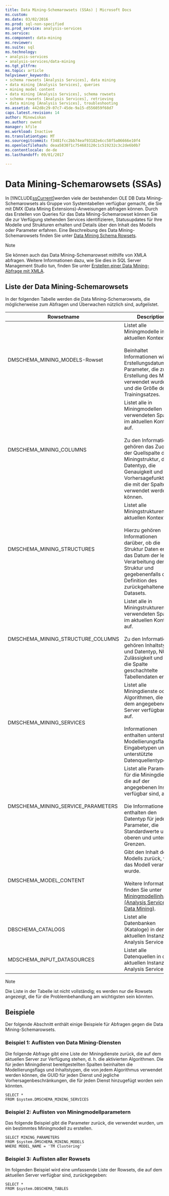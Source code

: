 ```yaml
---
title: Data Mining-Schemarowsets (SSAs) | Microsoft Docs
ms.custom: 
ms.date: 03/02/2016
ms.prod: sql-non-specified
ms.prod_service: analysis-services
ms.service: 
ms.component: data-mining
ms.reviewer: 
ms.suite: sql
ms.technology:
- analysis-services
- analysis-services/data-mining
ms.tgt_pltfrm: 
ms.topic: article
helpviewer_keywords:
- schema rowsets [Analysis Services], data mining
- data mining [Analysis Services], queries
- mining model content
- data mining [Analysis Services], schema rowsets
- schema rowsets [Analysis Services], retrieving
- data mining [Analysis Services], troubleshooting
ms.assetid: 442d8c29-07c7-45de-9a15-d556059f68d7
caps.latest.revision: 14
author: Minewiskan
ms.author: owend
manager: kfile
ms.workload: Inactive
ms.translationtype: MT
ms.sourcegitcommit: f3481fcc2bb74eaf93182e6cc58f5a06666e10f4
ms.openlocfilehash: deaa583071c754683120c1c519232c3c2de6b0b7
ms.contentlocale: de-de
ms.lasthandoff: 09/01/2017

---
```

# <a name="data-mining-schema-rowsets-ssas"></a>Data Mining-Schemarowsets (SSAs)
  In [!INCLUDE[ssCurrent](../../includes/sscurrent-md.md)]werden viele der bestehenden OLE DB Data Mining-Schemarowsets als Gruppe von Systemtabellen verfügbar gemacht, die Sie mit DMX (Data Mining Extensions)-Anweisungen abfragen können. Durch das Erstellen von Queries für das Data Mining-Schemarowset können Sie die zur Verfügung stehenden Services identifizieren, Statusupdates für Ihre Modelle und Strukturen erhalten und Details über den Inhalt des Modells oder Parameter erfahren. Eine Beschreibung des Data Mining-Schemarowsets finden Sie unter [Data Mining Schema Rowsets](../../analysis-services/schema-rowsets/data-mining/data-mining-schema-rowsets.md).  
  
> [!NOTE]  
>  Sie können auch das Data Mining-Schemarowset mithilfe von XMLA abfragen. Weitere Informationen dazu, wie Sie dies in SQL Server Management Studio tun, finden Sie unter [Erstellen einer Data Mining-Abfrage mit XMLA](../../analysis-services/data-mining/create-a-data-mining-query-by-using-xmla.md).  
  
## <a name="list-of-data-mining-schema-rowsets"></a>Liste der Data Mining-Schemarowsets  
 In der folgenden Tabelle werden die Data Mining-Schemarowsets, die möglicherweise zum Abfragen und Überwachen nützlich sind, aufgelistet.  
  
|Rowsetname|Description|  
|-----------------|-----------------|  
|DMSCHEMA_MINING_MODELS-Rowset|Listet alle Miningmodelle im aktuellen Kontext auf.<br /><br /> Beinhaltet Informationen wie das Erstellungsdatum, Parameter, die zur Erstellung des Modells verwendet wurden, und die Größe des Trainingsatzes.|  
|DMSCHEMA_MINING_COLUMNS|Listet alle in Miningmodellen verwendeten Spalten im aktuellen Kontext auf.<br /><br /> Zu den Informationen gehören das Zuordnen der Quellspalte der Miningstruktur, der Datentyp, die Genauigkeit und Vorhersagefunktionen, die mit der Spalte verwendet werden können.|  
|DMSCHEMA_MINING_STRUCTURES|Listet alle Miningstrukturen im aktuellen Kontext auf.<br /><br /> Hierzu gehören Informationen darüber, ob die Struktur Daten enthält, das Datum der letzten Verarbeitung der Struktur und gegebenenfalls die Definition des zurückgehaltenen Datasets.|  
|DMSCHEMA_MINING_STRUCTURE_COLUMNS|Listet alle in Miningstrukturen verwendeten Spalten im aktuellen Kontext auf.<br /><br /> Zu den Informationen gehören Inhaltstyp und Datentyp, NULL-Zulässigkeit und ob die Spalte geschachtelte Tabellendaten enthält.|  
|DMSCHEMA_MINING_SERVICES|Listet alle Miningdienste oder Algorithmen, die auf dem angegebenen Server verfügbar sind, auf.<br /><br /> Informationen enthalten unterstützte Modellierungsflags, Eingabetypen und unterstützte Datenquellentypen.|  
|DMSCHEMA_MINING_SERVICE_PARAMETERS|Listet alle Parameter für die Miningdienste, die auf der angegebenen Instanz verfügbar sind, auf.<br /><br /> Die Informationen enthalten den Datentyp für jeden Parameter, die Standardwerte und die oberen und unteren Grenzen.|  
|DMSCHEMA_MODEL_CONTENT|Gibt den Inhalt des Modells zurück, wenn das Modell verarbeitet wurde.<br /><br /> Weitere Informationen finden Sie unter [Miningmodellinhalt &#40;Analysis Services – Data Mining&#41;](../../analysis-services/data-mining/mining-model-content-analysis-services-data-mining.md).|  
|DBSCHEMA_CATALOGS|Listet alle Datenbanken (Kataloge) in der aktuellen Instanz von Analysis Services auf.|  
|MDSCHEMA_INPUT_DATASOURCES|Listet alle Datenquellen in der aktuellen Instanz von Analysis Services auf.|  
  
> [!NOTE]  
>  Die Liste in der Tabelle ist nicht vollständig; es werden nur die Rowsets angezeigt, die für die Problembehandlung am wichtigsten sein könnten.  
  
## <a name="examples"></a>Beispiele  
 Der folgende Abschnitt enthält einige Beispiele für Abfragen gegen die Data Mining-Schemarowsets.  
  
### <a name="example-1-list-data-mining-services"></a>Beispiel 1: Auflisten von Data Mining-Diensten  
 Die folgende Abfrage gibt eine Liste der Miningdienste zurück, die auf dem aktuellen Server zur Verfügung stehen, d. h. die aktivierten Algorithmen. Die für jeden Miningdienst bereitgestellten Spalten beinhalten die Modellierungsflags und Inhaltstypen, die von jedem Algorithmus verwendet werden können, die GUID für jeden Dienst und jegliche Vorhersagenbeschränkungen, die für jeden Dienst hinzugefügt worden sein könnten.  
  
```  
SELECT *  
FROM $system.DMSCHEMA_MINING_SERVICES  
```  
  
### <a name="example-2-list-mining-model-parameters"></a>Beispiel 2: Auflisten von Miningmodellparametern  
 Das folgende Beispiel gibt die Parameter zurück, die verwendet wurden, um ein bestimmtes Miningmodell zu erstellen.  
  
```  
SELECT MINING_PARAMETERS   
FROM $system.DMSCHEMA_MINING_MODELS  
WHERE MODEL_NAME = 'TM Clustering'  
```  
  
### <a name="example-3-list-all-rowsets"></a>Beispiel 3: Auflisten aller Rowsets  
 Im folgenden Beispiel wird eine umfassende Liste der Rowsets, die auf dem aktuellen Server verfügbar sind, zurückgegeben:  
  
```  
SELECT *   
FROM $system.DBSCHEMA_TABLES  
```  
  
  

